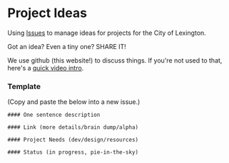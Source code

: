 # Project Ideas

Using [Issues](https://github.com/lfucg/project-ideas/issues) to manage ideas for projects for the City of Lexington.

Got an idea? Even a tiny one? SHARE IT!

We use github (this website!) to discuss things. If you're not used to that, here's a [quick video intro](https://www.youtube.com/watch?v=KlrJVSJRUN4).

### Template

(Copy and paste the below into a new issue.)

```
#### One sentence description 

#### Link (more details/brain dump/alpha)

#### Project Needs (dev/design/resources)

#### Status (in progress, pie-in-the-sky)
```


